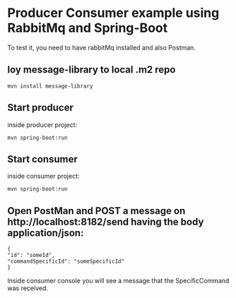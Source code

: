 
# Producer Consumer example using RabbitMq and Spring-Boot
To test it, you need to have rabbitMq installed and also Postman.

## loy message-library to local .m2 repo
```
mvn install message-library
```
## Start producer
inside producer project: 
```
mvn spring-boot:run
```
## Start consumer
inside consumer project: 
```
mvn spring-boot:run
```
## Open PostMan and POST a message on http://localhost:8182/send having the body application/json:
```
{
"id": "someId",
"commandSpecificId": "someSpecificId"
}
```
Inside consumer console you will see a message that the SpecificCommand was received.
